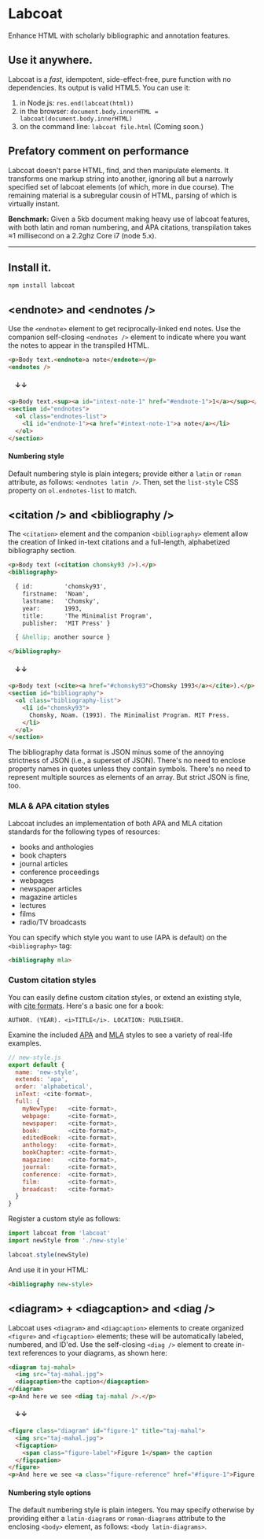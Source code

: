 # Labcoat
Enhance HTML with scholarly bibliographic and annotation features.

## Use it anywhere.
Labcoat is a *fast,* idempotent, side-effect-free, pure function with no dependencies. Its output is valid HTML5. You can use it:

1. in Node.js: `res.end(labcoat(html))`
1. in the browser: `document.body.innerHTML = labcoat(document.body.innerHTML)`
1. on the command line: `labcoat file.html` (Coming soon.)

## Prefatory comment on performance
Labcoat doesn't parse HTML, find, and then manipulate elements. It transforms one markup string into another, ignoring all but a narrowly specified set of labcoat elements (of which, more in due course). The remaining material is a subregular cousin of HTML, parsing of which is virtually instant.

**Benchmark:** Given a 5kb document making heavy use of labcoat features, with both latin and roman numbering, and APA citations, transpilation takes &approx;1 millisecond on a 2.2ghz Core i7 (node 5.x).

<hr>

## Install it.
`npm install labcoat`

## &lt;endnote> and &lt;endnotes />
Use the `<endnote>` element to get reciprocally-linked end notes. Use the companion self-closing `<endnotes />` element to indicate where you want the notes to appear in the transpiled HTML.

```html
<p>Body text.<endnote>a note</endnote></p>
<endnotes />
```
#### &nbsp;&nbsp;&nbsp;&nbsp;&darr;&darr;

```html
<p>Body text.<sup><a id="intext-note-1" href="#endnote-1">1</a></sup></p>
<section id="endnotes">
  <ol class="endnotes-list">
    <li id="endnote-1"><a href="#intext-note-1">a note</a></li>
  </ol>
</section>
```

#### Numbering style
Default numbering style is plain integers; provide either a `latin` or `roman` attribute, as follows: `<endnotes latin />`. Then, set the `list-style` CSS property on `ol.endnotes-list` to match.

## &lt;citation /> and &lt;bibliography />
The `<citation>` element and the companion `<bibliography>` element allow the creation of linked in-text citations and a full-length, alphabetized bibliography section.

```html
<p>Body text (<citation chomsky93 />).</p>
<bibliography>

  { id:         'chomsky93',
    firstname:  'Noam',
    lastname:   'Chomsky',
    year:       1993,
    title:      'The Minimalist Program',
    publisher:  'MIT Press' }

  { &hellip; another source }

</bibliography>
```

#### &nbsp;&nbsp;&nbsp;&nbsp;&darr;&darr;

```html
<p>Body text (<cite><a href="#chomsky93">Chomsky 1993</a></cite>).</p>
<section id="bibliography">
  <ol class="bibliography-list">
    <li id="chomsky93">
      Chomsky, Noam. (1993). The Minimalist Program. MIT Press.
    </li>
  </ol>
</section>
```

The bibliography data format is JSON minus some of the annoying strictness of JSON (i.e., a superset of JSON). There's no need to enclose property names in quotes unless they contain symbols. There's no need to represent multiple sources as elements of an array. But strict JSON is fine, too.

### MLA & APA citation styles
Labcoat includes an implementation of both APA and MLA citation standards for the following types of resources:

* books and anthologies
* book chapters
* journal articles
* conference proceedings
* webpages
* newspaper articles
* magazine articles
* lectures
* films
* radio/TV broadcasts

You can specify which style you want to use (APA is default) on the `<bibliography>` tag:

```html
<bibliography mla>
```

### Custom citation styles
You can easily define custom citation styles, or extend an existing style, with [cite formats](https://github.com/jeffmcmahan/cite-format). Here's a basic one for a book:

```
AUTHOR. (YEAR). <i>TITLE</i>. LOCATION: PUBLISHER.
```

Examine the included [APA](/src/styles/apa) and [MLA](/src/styles/mla) styles to see a variety of real-life examples.

```js
// new-style.js
export default {
  name: 'new-style',
  extends: 'apa',
  order: 'alphabetical',
  inText: <cite-format>,
  full: {
    myNewType:   <cite-format>,
    webpage:     <cite-format>,
    newspaper:   <cite-format>,
    book:        <cite-format>,
    editedBook:  <cite-format>,
    anthology:   <cite-format>,
    bookChapter: <cite-format>,
    magazine:    <cite-format>,
    journal:     <cite-format>,
    conference:  <cite-format>,
    film:        <cite-format>,
    broadcast:   <cite-format>
  }
}
```

Register a custom style as follows:
```js
import labcoat from 'labcoat'
import newStyle from './new-style'

labcoat.style(newStyle)
```

And use it in your HTML:

```html
<bibliography new-style>
```

## &lt;diagram> + &lt;diagcaption> and &lt;diag />
Labcoat uses `<diagram>` and `<diagcaption>` elements to create organized `<figure>` and `<figcaption>` elements; these will be automatically labeled, numbered, and ID'ed. Use the self-closing `<diag />` element to create in-text references to your diagrams, as shown here:

```html
<diagram taj-mahal>
  <img src="taj-mahal.jpg">
  <diagcaption>the caption</diagcaption>
</diagram>
<p>And here we see <diag taj-mahal />.</p>
```

#### &nbsp;&nbsp;&nbsp;&nbsp;&darr;&darr;

```html
<figure class="diagram" id="figure-1" title="taj-mahal">
  <img src="taj-mahal.jpg">
  <figcaption>
    <span class="figure-label">Figure 1</span> the caption
  </figcpation>
</figure>
<p>And here we see <a class="figure-reference" href="#figure-1">Figure 1<a>.</p>
```

#### Numbering style options
The default numbering style is plain integers. You may specify otherwise by providing either a `latin-diagrams` or `roman-diagrams` attribute to the enclosing `<body>` element, as follows: `<body latin-diagrams>`.

